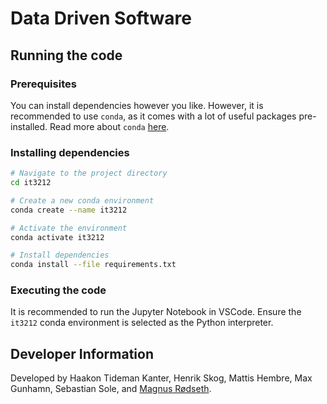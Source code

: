 # Data Driven Software

## Running the code

### Prerequisites

You can install dependencies however you like. However, it is recommended to use `conda`, as it comes with a lot of useful packages pre-installed. Read more about `conda` [here](https://docs.conda.io/en/latest/).

### Installing dependencies

```sh
# Navigate to the project directory
cd it3212

# Create a new conda environment
conda create --name it3212

# Activate the environment
conda activate it3212

# Install dependencies
conda install --file requirements.txt
```

### Executing the code

It is recommended to run the Jupyter Notebook in VSCode. Ensure the `it3212` conda environment is selected as the Python interpreter.

## Developer Information

Developed by Haakon Tideman Kanter, Henrik Skog, Mattis Hembre, Max Gunhamn, Sebastian Sole, and [Magnus Rødseth](https://github.com/magnusrodseth).
